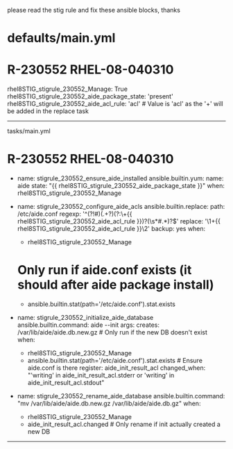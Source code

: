 please read the stig rule and fix these ansible blocks, thanks

# defaults/main.yml

# R-230552 RHEL-08-040310
rhel8STIG_stigrule_230552_Manage: True
rhel8STIG_stigrule_230552_aide_package_state: 'present'
rhel8STIG_stigrule_230552_aide_acl_rule: 'acl' # Value is 'acl' as the '+' will be added in the replace task


---

tasks/main.yml

# R-230552 RHEL-08-040310
- name: stigrule_230552_ensure_aide_installed
  ansible.builtin.yum:
    name: aide
    state: "{{ rhel8STIG_stigrule_230552_aide_package_state }}"
  when: rhel8STIG_stigrule_230552_Manage

- name: stigrule_230552_configure_aide_acls
  ansible.builtin.replace:
    path: /etc/aide.conf
    regexp: '^(?!#)(.+?)(?:\\+{{ rhel8STIG_stigrule_230552_aide_acl_rule }})?(\s*#.*)?$'
    replace: '\1+{{ rhel8STIG_stigrule_230552_aide_acl_rule }}\2'
    backup: yes 
  when:
    - rhel8STIG_stigrule_230552_Manage
    # Only run if aide.conf exists (it should after aide package install)
    - ansible.builtin.stat(path='/etc/aide.conf').stat.exists

- name: stigrule_230552_initialize_aide_database
  ansible.builtin.command: aide --init
  args:
    creates: /var/lib/aide/aide.db.new.gz # Only run if the new DB doesn't exist
  when:
    - rhel8STIG_stigrule_230552_Manage
    - ansible.builtin.stat(path='/etc/aide.conf').stat.exists # Ensure aide.conf is there
  register: aide_init_result_acl
  changed_when: "'writing' in aide_init_result_acl.stderr or 'writing' in aide_init_result_acl.stdout"

- name: stigrule_230552_rename_aide_database
  ansible.builtin.command: "mv /var/lib/aide/aide.db.new.gz /var/lib/aide/aide.db.gz"
  when:
    - rhel8STIG_stigrule_230552_Manage
    - aide_init_result_acl.changed # Only rename if init actually created a new DB

---

